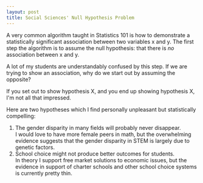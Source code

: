 ```yaml
---
layout: post
title: Social Sciences' Null Hypothesis Problem
---
```



A very common algorithm taught in Statistics 101 is how to demonstrate a statistically significant association between two variables x and y.  The first step the algorithm is to assume the null hypothesis: that there is *no* association between x and y.

A lot of my students are understandably confused by this step.  If we are trying to show an association, why do we start out by assuming the opposite? 

If you set out to show hypothesis X, and you end up showing hypothesis X, I'm not all that impressed.  

Here are two hypotheses which I find personally unpleasant but statistically compelling:  
1. The gender disparity in many fields will probably never disappear.  
I would love to have more female peers in math, but the overwhelming evidence suggests that the gender disparity in STEM is largely due to genetic factors.  
2. School choice might not produce better outcomes for students.  
In theory I support free market solutions to economic issues, but the evidence in support of charter schools and other school choice systems is currently pretty thin.
